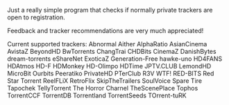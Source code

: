 Just a really simple program that checks if normally private trackers are open to registration.

Feedback and tracker recommendations are very much appreciated!

Current supported trackers:
Abnormal
Aither
AlphaRatio
AsianCinema
AvistaZ
BeyondHD
BwTorrents
ChangTrai
CHDBits
CinemaZ
DanishBytes
dream-torrents
eShareNet
ExoticaZ
Generation-Free
hawke-uno
HD4FANS
HDAtmos
HD-F
HDMonkey
HD-Olimpo
HDTime
JPTV.CLUB
LemondHD
MicroBit
Ourbits
Peeratiko
PrivateHD
PTerClub
R3V WTF!
RED-BITS
Red Star Torrent
ReelFLiX
RetroFlix
SkipTheTrailers
SoulVoice
Spare Tire
Tapochek
TellyTorrent
The Horror Charnel
TheScenePlace
Tophos
TorrentCCF
TorrentDB
Torrentland
TorrentSeeds
TOrrent-tuRK
